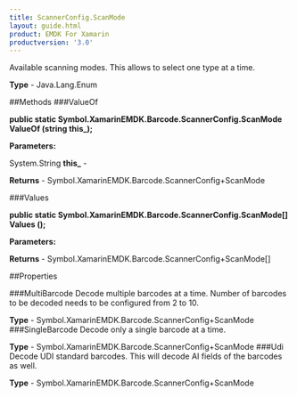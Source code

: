 ```yaml
---
title: ScannerConfig.ScanMode
layout: guide.html
product: EMDK For Xamarin 
productversion: '3.0' 
---
```

Available scanning modes. This allows to select one type at a time.

**Type** - Java.Lang.Enum

##Methods
###ValueOf

**public static Symbol.XamarinEMDK.Barcode.ScannerConfig.ScanMode ValueOf (string this_);**


        

**Parameters:**

System.String **this_**  - 
        

**Returns** - Symbol.XamarinEMDK.Barcode.ScannerConfig+ScanMode

###Values

**public static Symbol.XamarinEMDK.Barcode.ScannerConfig.ScanMode[] Values ();**


        

**Parameters:**

**Returns** - Symbol.XamarinEMDK.Barcode.ScannerConfig+ScanMode[]

##Properties

###MultiBarcode
Decode multiple barcodes at a time. Number of barcodes to be decoded needs to be configured from 2 to 10.

**Type** - Symbol.XamarinEMDK.Barcode.ScannerConfig+ScanMode
###SingleBarcode
Decode only a single barcode at a time.

**Type** - Symbol.XamarinEMDK.Barcode.ScannerConfig+ScanMode
###Udi
Decode UDI standard barcodes. This will decode AI fields of the barcodes as well.

**Type** - Symbol.XamarinEMDK.Barcode.ScannerConfig+ScanMode
